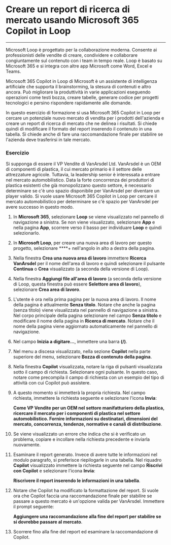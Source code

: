
# Creare un report di ricerca di mercato usando Microsoft 365 Copilot in Loop
---
Microsoft Loop è progettato per la collaborazione moderna. Consente ai professionisti delle vendite di creare, condividere e collaborare congiuntamente sul contenuto con i team in tempo reale. Loop è basato su Microsoft 365 e si integra con altre app Microsoft come Word, Excel e Teams.

Microsoft 365 Copilot in Loop di Microsoft è un assistente di intelligenza artificiale che supporta il  brainstorming, la stesura di contenuti e altro ancora. Può migliorare la produttività in varie applicazioni eseguendo operazioni come testi bozza, creare tabelle, generare codice per progetti tecnologici e persino rispondere rapidamente alle domande.

In questo esercizio di formazione si usa Microsoft 365 Copilot in Loop per cercare un potenziale nuovo mercato di vendita per i prodotti dell'azienda e creare un report di ricerca di mercato che ne delinea i risultati. Si chiede quindi di modificare il formato del report inserendo il contenuto in una tabella. Si chiede anche di fare una raccomandazione finale per stabilire se l'azienda deve trasferirsi in tale mercato.

### Esercizio

Si supponga di essere il VP Vendite di VanArsdel Ltd. VanArsdel è un OEM di componenti di plastica, il cui mercato primario è il settore delle attrezzature agricole. Tuttavia, la leadership senior è interessata a entrare nel mercato automobilistico. Data la forte concorrenza dei produttori di plastica esistenti che già monopolizzano questo settore, è necessario determinare se c'è uno spazio disponibile per VanArsdel per diventare un player valido. Si vuole usare Microsoft 365 Copilot in Loop per cercare il mercato automobilistico per determinare se c'è spazio per VanArsdel per avere successo in questo modo.

1.  In **Microsoft 365**, selezionare **Loop** se viene visualizzato nel pannello di navigazione a sinistra. Se non viene visualizzato, selezionare **App** e nella pagina **App**, scorrere verso il basso per individuare **Loop** e quindi selezionarlo.
2.  In **Microsoft Loop**, per creare una nuova area di lavoro per questo progetto, selezionare ****+ nell'angolo in alto a destra della pagina.
3.  Nella finestra **Crea una nuova area di lavoro** immettere **Ricerca VanArsdel** per il nome dell'area di lavoro e quindi selezionare il pulsante **Continua** o **Crea** visualizzato (a seconda della versione di Loop).
4.  Nella finestra **Aggiungi file all'area di lavoro** (a seconda della versione di Loop, questa finestra può essere **Selettore area di lavoro**), selezionare **Crea area di lavoro**.
5.  L'utente è ora nella prima pagina per la nuova area di lavoro. Il nome della pagina è attualmente **Senza titolo**. Notare che anche la pagina (senza titolo) viene visualizzata nel pannello di navigazione a sinistra. Nel corpo principale della pagina selezionare nel campo **Senza titolo** e modificare il nome della pagina in **Ricerca di mercato**. Notare che il nome della pagina viene aggiornato automaticamente nel pannello di navigazione.
6.  Nel campo **Inizia a digitare...**, immettere una barra **(/)**.
7.  Nel menu a discesa visualizzato, nella sezione **Copilot** nella parte superiore del menu, selezionare **Bozza di contenuto della pagina**.
8.  Nella finestra **Copilot** visualizzata, notare la riga di pulsanti visualizzata sotto il campo di richiesta. Selezionare ogni pulsante. In questo caso, notare come precompila il campo di richiesta con un esempio del tipo di attività con cui Copilot può assistere.
9.  A questo momento si immetterà la propria richiesta. Nel campo richiesta, immettere la richiesta seguente e selezionare l'icona **Invia**:
    
    **Come VP Vendite per un OEM nel settore manifatturiero della plastica, ricercare il mercato per i componenti di plastica nel settore automobilistico. Fornire informazioni su destinatari, dimensioni del mercato, concorrenza, tendenze, normative e canali di distribuzione**.
10. Se viene visualizzato un errore che indica che si è verificato un problema, copiare e incollare nella richiesta precedente e inviarla nuovamente.
11. Esaminare il report generato. Invece di avere tutte le informazioni nel modulo paragrafo, si preferisce riepilogarle in una tabella. Nel riquadro **Copilot** visualizzato immettere la richiesta seguente nel campo **Riscrivi con Copilot** e selezionare l'icona **Invia**:
    
    **Riscrivere il report inserendo le informazioni in una tabella**.
12. Notare che Copilot ha modificato la formattazione del report. Si vuole ora che Copilot faccia una raccomandazione finale per stabilire se passare a questo mercato è un'opzione valida per VanArsdel. Immettere il prompt seguente:
    
    **Aggiungere una raccomandazione alla fine del report per stabilire se si dovrebbe passare al mercato**.
13. Scorrere fino alla fine del report ed esaminare la raccomandazione di Copilot.
